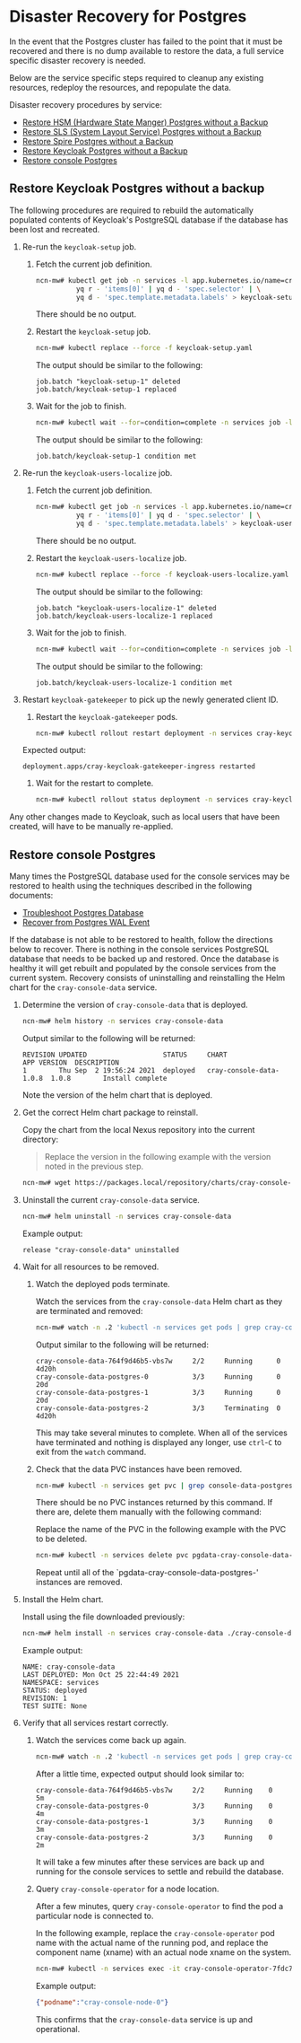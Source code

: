 # Disaster Recovery for Postgres

In the event that the Postgres cluster has failed to the point that it must be recovered and there is no dump available to restore the data, a full service specific disaster recovery is needed.

Below are the service specific steps required to cleanup any existing resources, redeploy the resources, and repopulate the data.

Disaster recovery procedures by service:

- [Restore HSM (Hardware State Manger) Postgres without a Backup](../hardware_state_manager/Restore_HSM_Postgres_without_a_Backup.md)
- [Restore SLS (System Layout Service) Postgres without a Backup](../system_layout_service/Restore_SLS_Postgres_without_an_Existing_Backup.md)
- [Restore Spire Postgres without a Backup](../spire/Restore_Spire_Postgres_without_a_Backup.md)
- [Restore Keycloak Postgres without a Backup](#restore-keycloak-postgres-without-a-backup)
- [Restore console Postgres](#restore-console-postgres)

## Restore Keycloak Postgres without a backup

The following procedures are required to rebuild the automatically populated contents of Keycloak's PostgreSQL database if the database has been lost and
recreated.

1. Re-run the `keycloak-setup` job.

   1. Fetch the current job definition.

      ```bash
      ncn-mw# kubectl get job -n services -l app.kubernetes.io/name=cray-keycloak -oyaml |\
                yq r - 'items[0]' | yq d - 'spec.selector' | \
                yq d - 'spec.template.metadata.labels' > keycloak-setup.yaml
      ```

      There should be no output.

   1. Restart the `keycloak-setup` job.

      ```bash
      ncn-mw# kubectl replace --force -f keycloak-setup.yaml
      ```

      The output should be similar to the following:

      ```text
      job.batch "keycloak-setup-1" deleted
      job.batch/keycloak-setup-1 replaced
      ```

   1. Wait for the job to finish.

      ```bash
      ncn-mw# kubectl wait --for=condition=complete -n services job -l app.kubernetes.io/name=cray-keycloak --timeout=-1s
      ```

      The output should be similar to the following:

      ```text
      job.batch/keycloak-setup-1 condition met
      ```

1. Re-run the `keycloak-users-localize` job.

   1. Fetch the current job definition.

      ```bash
      ncn-mw# kubectl get job -n services -l app.kubernetes.io/name=cray-keycloak-users-localize -oyaml |\
                yq r - 'items[0]' | yq d - 'spec.selector' | \
                yq d - 'spec.template.metadata.labels' > keycloak-users-localize.yaml
      ```

      There should be no output.

   1. Restart the `keycloak-users-localize` job.

      ```bash
      ncn-mw# kubectl replace --force -f keycloak-users-localize.yaml
      ```

      The output should be similar to the following:

      ```text
      job.batch "keycloak-users-localize-1" deleted
      job.batch/keycloak-users-localize-1 replaced
      ```

   1. Wait for the job to finish.

      ```bash
      ncn-mw# kubectl wait --for=condition=complete -n services job -l app.kubernetes.io/name=cray-keycloak-users-localize --timeout=-1s
      ```

      The output should be similar to the following:

      ```text
      job.batch/keycloak-users-localize-1 condition met
      ```

1. Restart `keycloak-gatekeeper` to pick up the newly generated client ID.

   1. Restart the `keycloak-gatekeeper` pods.

      ```bash
      ncn-mw# kubectl rollout restart deployment -n services cray-keycloak-gatekeeper-ingress
      ```

     Expected output:

      ```text
      deployment.apps/cray-keycloak-gatekeeper-ingress restarted
      ```

   1. Wait for the restart to complete.

      ```bash
      ncn-mw# kubectl rollout status deployment -n services cray-keycloak-gatekeeper-ingress
      ```

Any other changes made to Keycloak, such as local users that have been created, will have to be manually re-applied.

## Restore console Postgres

Many times the PostgreSQL database used for the console services may be restored to health using
the techniques described in the following documents:

- [Troubleshoot Postgres Database](Troubleshoot_Postgres_Database.md)
- [Recover from Postgres WAL Event](Recover_from_Postgres_WAL_Event.md)

If the database is not able to be restored to health, follow the directions below to recover.
There is nothing in the console services PostgreSQL database that needs to be backed up and restored.
Once the database is healthy it will get rebuilt and populated by the console services from the
current system. Recovery consists of uninstalling and reinstalling the Helm chart for the
`cray-console-data` service.

1. Determine the version of `cray-console-data` that is deployed.

   ```bash
   ncn-mw# helm history -n services cray-console-data
   ```

   Output similar to the following will be returned:

   ```text
   REVISION UPDATED                   STATUS     CHART                    APP VERSION  DESCRIPTION
   1        Thu Sep  2 19:56:24 2021  deployed   cray-console-data-1.0.8  1.0.8        Install complete
   ```

   Note the version of the helm chart that is deployed.

1. Get the correct Helm chart package to reinstall.

   Copy the chart from the local Nexus repository into the current directory:

   > Replace the version in the following example with the version noted in the previous step.

   ```bash
   ncn-mw# wget https://packages.local/repository/charts/cray-console-data-1.0.8.tgz
   ```

1. Uninstall the current `cray-console-data` service.

   ```bash
   ncn-mw# helm uninstall -n services cray-console-data
   ```

   Example output:

   ```text
   release "cray-console-data" uninstalled
   ```

1. Wait for all resources to be removed.

   1. Watch the deployed pods terminate.

      Watch the services from the `cray-console-data` Helm chart as
      they are terminated and removed:

      ```bash
      ncn-mw# watch -n .2 'kubectl -n services get pods | grep cray-console-data'
      ```

      Output similar to the following will be returned:

      ```text
      cray-console-data-764f9d46b5-vbs7w     2/2     Running      0          4d20h
      cray-console-data-postgres-0           3/3     Running      0          20d
      cray-console-data-postgres-1           3/3     Running      0          20d
      cray-console-data-postgres-2           3/3     Terminating  0          4d20h
      ```

      This may take several minutes to complete. When all of the services have terminated and nothing
      is displayed any longer, use `ctrl`-`C` to exit from the `watch` command.

   1. Check that the data PVC instances have been removed.

      ```bash
      ncn-mw# kubectl -n services get pvc | grep console-data-postgres
      ```

      There should be no PVC instances returned by this command. If there are, delete them
      manually with the following command:

      Replace the name of the PVC in the following example with the PVC to be deleted.

      ```bash
      ncn-mw# kubectl -n services delete pvc pgdata-cray-console-data-postgres-0
      ```

      Repeat until all of the `pgdata-cray-console-data-postgres-' instances are removed.

1. Install the Helm chart.

   Install using the file downloaded previously:

   ```bash
   ncn-mw# helm install -n services cray-console-data ./cray-console-data-1.0.8.tgz
   ```

   Example output:

   ```text
   NAME: cray-console-data
   LAST DEPLOYED: Mon Oct 25 22:44:49 2021
   NAMESPACE: services
   STATUS: deployed
   REVISION: 1
   TEST SUITE: None
   ```

1. Verify that all services restart correctly.

   1. Watch the services come back up again.

      ```bash
      ncn-mw# watch -n .2 'kubectl -n services get pods | grep cray-console-data'
      ```

      After a little time, expected output should look similar to:

      ```text
      cray-console-data-764f9d46b5-vbs7w     2/2     Running    0          5m
      cray-console-data-postgres-0           3/3     Running    0          4m
      cray-console-data-postgres-1           3/3     Running    0          3m
      cray-console-data-postgres-2           3/3     Running    0          2m
      ```

      It will take a few minutes after these services are back up and running for the
      console services to settle and rebuild the database.

   1. Query `cray-console-operator` for a node location.

      After a few minutes, query `cray-console-operator` to find the pod a particular node is connected to.

      In the following example, replace the `cray-console-operator` pod name with the actual name of the
      running pod, and replace the component name (xname) with an actual node xname on the system.

      ```bash
      ncn-mw# kubectl -n services exec -it cray-console-operator-7fdc797f9f-xz8rt -- sh -c '/app/get-node x9000c3s3b0n1'
      ```

      Example output:

      ```json
      {"podname":"cray-console-node-0"}
      ```

      This confirms that the `cray-console-data` service is up and operational.
